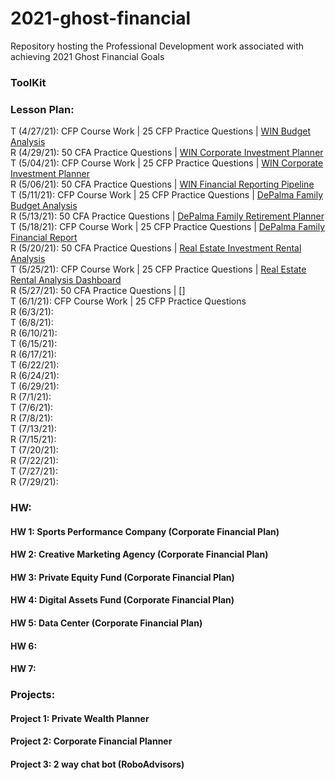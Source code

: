# 2021-ghost-financial
Repository hosting the Professional Development work associated with achieving 2021 Ghost Financial Goals

### ToolKit


### Lesson Plan:   
T (4/27/21): CFP Course Work | 25 CFP Practice Questions | [WIN Budget Analysis](https://nu.bootcampcontent.com/NU-Coding-Bootcamp/nu-chi-fin-pt-04-2020-u-c/tree/master/02-Homework/05-APIs/Instructions)   
R (4/29/21): 50 CFA Practice Questions | [WIN Corporate Investment Planner](https://nu.bootcampcontent.com/NU-Coding-Bootcamp/nu-chi-fin-pt-04-2020-u-c/tree/master/02-Homework/05-APIs/Instructions)      
T (5/04/21): CFP Course Work | 25 CFP Practice Questions | [WIN Corporate Investment Planner](https://nu.bootcampcontent.com/NU-Coding-Bootcamp/nu-chi-fin-pt-04-2020-u-c/tree/master/02-Homework/05-APIs/Instructions)     
R (5/06/21): 50 CFA Practice Questions | [WIN Financial Reporting Pipeline](https://nu.bootcampcontent.com/NU-Coding-Bootcamp/nu-chi-fin-pt-04-2020-u-c/tree/master/02-Homework/05-APIs/Instructions)    
T (5/11/21): CFP Course Work | 25 CFP Practice Questions | [DePalma Family Budget Analysis](https://nu.bootcampcontent.com/NU-Coding-Bootcamp/nu-chi-fin-pt-04-2020-u-c/tree/master/02-Homework/05-APIs/Instructions)   
R (5/13/21): 50 CFA Practice Questions | [DePalma Family Retirement Planner](https://nu.bootcampcontent.com/NU-Coding-Bootcamp/nu-chi-fin-pt-04-2020-u-c/tree/master/02-Homework/05-APIs/Instructions)     
T (5/18/21): CFP Course Work | 25 CFP Practice Questions | [DePalma Family Financial Report](https://nu.bootcampcontent.com/NU-Coding-Bootcamp/nu-chi-fin-pt-04-2020-u-c/tree/master/02-Homework/05-APIs/Instructions)   
R (5/20/21):  50 CFA Practice Questions | [Real Estate Investment Rental Analysis](https://nu.bootcampcontent.com/NU-Coding-Bootcamp/nu-chi-fin-pt-04-2020-u-c/tree/master/02-Homework/06-PyViz/Instructions)      
T (5/25/21): CFP Course Work | 25 CFP Practice Questions | [Real Estate Rental Analysis Dashboard](https://nu.bootcampcontent.com/NU-Coding-Bootcamp/nu-chi-fin-pt-04-2020-u-c/tree/master/02-Homework/06-PyViz/Instructions)     
R (5/27/21):  50 CFA Practice Questions | []    
T (6/1/21):   CFP Course Work | 25 CFP Practice Questions   
R (6/3/21):      
T (6/8/21):      
R (6/10/21):     
T (6/15/21):     
R (6/17/21):     
T (6/22/21):     
R (6/24/21):     
T (6/29/21):   
R (7/1/21):   
T (7/6/21):    
R (7/8/21):   
T (7/13/21):   
R (7/15/21):    
T (7/20/21):   
R (7/22/21):    
T (7/27/21):   
R (7/29/21):     
  
 
### HW: 
#### HW 1: Sports Performance Company (Corporate Financial Plan)  
#### HW 2: Creative Marketing Agency (Corporate Financial Plan)  
#### HW 3: Private Equity Fund (Corporate Financial Plan)     
#### HW 4: Digital Assets Fund (Corporate Financial Plan)  
#### HW 5: Data Center (Corporate Financial Plan)   
#### HW 6: 
#### HW 7: 

### Projects: 
#### Project 1: Private Wealth Planner
#### Project 2: Corporate Financial Planner
#### Project 3: 2 way chat bot (RoboAdvisors)
